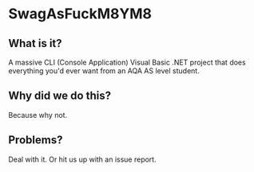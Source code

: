 SwagAsFuckM8YM8
================

What is it?
------------
A massive CLI (Console Application) Visual Basic .NET
project that does everything you'd ever want from an
AQA AS level student.

Why did we do this?
-----------------------
Because why not.

Problems?
---------------
Deal with it.
Or hit us up with an issue report.
